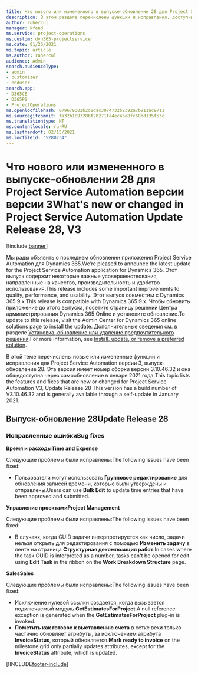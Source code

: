 ```yaml
---
title: Что нового или измененного в выпуске-обновлении 28 для Project Service Automation версии версии 3
description: В этом разделе перечислены функции и исправления, доступные в выпуске-обновлении 28 для Project Service Automation версии версии 3.
author: ruhercul
manager: kfend
ms.service: project-operations
ms.custom: dyn365-projectservice
ms.date: 01/26/2021
ms.topic: article
ms.author: ruhercul
audience: Admin
search.audienceType:
- admin
- customizer
- enduser
search.app:
- D365CE
- D365PS
- ProjectOperations
ms.openlocfilehash: 079679302b2d8dac3074732b2392a7b811ac9711
ms.sourcegitcommit: fa32b1893286f20271fa4ec4be8fc68bd135f53c
ms.translationtype: HT
ms.contentlocale: ru-RU
ms.lasthandoff: 02/15/2021
ms.locfileid: "5280234"
---
```

# <a name="whats-new-or-changed-in-project-service-automation-update-release-28-v3"></a><span data-ttu-id="8f84f-103">Что нового или измененного в выпуске-обновлении 28 для Project Service Automation версии версии 3</span><span class="sxs-lookup"><span data-stu-id="8f84f-103">What's new or changed in Project Service Automation Update Release 28, V3</span></span>

[!include [banner](../includes/psa-now-project-operations.md)]

<span data-ttu-id="8f84f-104">Мы рады объявить о последнем обновлении приложения Project Service Automation для Dynamics 365.</span><span class="sxs-lookup"><span data-stu-id="8f84f-104">We’re pleased to announce the latest update for the Project Service Automation application for Dynamics 365.</span></span> <span data-ttu-id="8f84f-105">Этот выпуск содержит некоторые важные усовершенствования, направленные на качество, производительность и удобство использования.</span><span class="sxs-lookup"><span data-stu-id="8f84f-105">This release includes some important improvements to quality, performance, and usability.</span></span> <span data-ttu-id="8f84f-106">Этот выпуск совместим с Dynamics 365 9.x.</span><span class="sxs-lookup"><span data-stu-id="8f84f-106">This release is compatible with Dynamics 365 9.x.</span></span> <span data-ttu-id="8f84f-107">Чтобы обновить приложение до этого выпуска, посетите страницу решений Центра администрирования Dynamics 365 Online и установите обновление.</span><span class="sxs-lookup"><span data-stu-id="8f84f-107">To update to this release, visit the Admin Center for Dynamics 365 online solutions page to install the update.</span></span> <span data-ttu-id="8f84f-108">Дополнительные сведения см. в разделе [Установка, обновление или удаление предпочтительного решения](https://docs.microsoft.com/power-platform/admin/install-remove-preferred-solution).</span><span class="sxs-lookup"><span data-stu-id="8f84f-108">For more information, see [Install, update, or remove a preferred solution](https://docs.microsoft.com/power-platform/admin/install-remove-preferred-solution).</span></span>

<span data-ttu-id="8f84f-109">В этой теме перечислены новые или измененные функции и исправления для Project Service Automation версии 3, выпуск-обновление 28. Эта версия имеет номер сборки версии 3.10.46.32 и она общедоступна через самообновление в январе 2021 года.</span><span class="sxs-lookup"><span data-stu-id="8f84f-109">This topic lists the features and fixes that are new or changed for Project Service Automation V3, Update Release 28 This version has a build number of V3.10.46.32 and is generally available through a self-update in January 2021.</span></span>

## <a name="update-release-28"></a><span data-ttu-id="8f84f-110">Выпуск-обновление 28</span><span class="sxs-lookup"><span data-stu-id="8f84f-110">Update Release 28</span></span>

### <a name="bug-fixes"></a><span data-ttu-id="8f84f-111">Исправленные ошибки</span><span class="sxs-lookup"><span data-stu-id="8f84f-111">Bug fixes</span></span>

<span data-ttu-id="8f84f-112">**Время и расходы**</span><span class="sxs-lookup"><span data-stu-id="8f84f-112">**Time and Expense**</span></span>

<span data-ttu-id="8f84f-113">Следующие проблемы были исправлены:</span><span class="sxs-lookup"><span data-stu-id="8f84f-113">The following issues have been fixed:</span></span>

- <span data-ttu-id="8f84f-114">Пользователи могут использовать **Групповое редактирование** для обновления записей времени, которые были утверждены и отправлены.</span><span class="sxs-lookup"><span data-stu-id="8f84f-114">Users can use **Bulk Edit** to update time entries that have been approved and submitted.</span></span>

<span data-ttu-id="8f84f-115">**Управление проектами**</span><span class="sxs-lookup"><span data-stu-id="8f84f-115">**Project Management**</span></span>

<span data-ttu-id="8f84f-116">Следующие проблемы были исправлены:</span><span class="sxs-lookup"><span data-stu-id="8f84f-116">The following issues have been fixed:</span></span>

- <span data-ttu-id="8f84f-117">В случаях, когда GUID задачи интерпретируется как число, задачи нельзя открыть для редактирования с помощью **Изменить задачу** в ленте на страница **Структурная декомпозиция работ**.</span><span class="sxs-lookup"><span data-stu-id="8f84f-117">In cases where the task GUID is interpreted as a number, tasks can't be opened for edit using **Edit Task** in the ribbon on the **Work Breakdown Structure** page.</span></span>

<span data-ttu-id="8f84f-118">**Sales**</span><span class="sxs-lookup"><span data-stu-id="8f84f-118">**Sales**</span></span>

<span data-ttu-id="8f84f-119">Следующие проблемы были исправлены:</span><span class="sxs-lookup"><span data-stu-id="8f84f-119">The following issues have been fixed:</span></span>

- <span data-ttu-id="8f84f-120">Исключение нулевой ссылки создается, когда вызывается подключаемый модуль **GetEstimatesForProject**.</span><span class="sxs-lookup"><span data-stu-id="8f84f-120">A null reference exception is generated when the **GetEstimatesForProject** plug-in is invoked.</span></span>
- <span data-ttu-id="8f84f-121">**Пометить как готовое к выставлению счета** в сетке вехи только частично обновляет атрибуты, за исключением атрибута **InvoiceStatus**, который обновляется.</span><span class="sxs-lookup"><span data-stu-id="8f84f-121">**Mark ready to invoice** on the milestone grid only partially updates attributes, except for the **InvoiceStatus** attribute, which is updated.</span></span>



[!INCLUDE[footer-include](../includes/footer-banner.md)]
